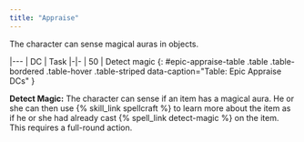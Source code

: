 ```yaml
---
title: "Appraise"
---
```

The character can sense magical auras in objects.

|---
| DC | Task
|-|-
| 50 | Detect magic
{: #epic-appraise-table .table .table-bordered .table-hover .table-striped data-caption="Table: Epic Appraise DCs" }

**Detect Magic:** The character can sense if an item has a magical aura. He or she can then use {% skill_link spellcraft %} to learn more about the item as if he or she had already cast {% spell_link detect-magic %} on the item. This requires a full-round action.
